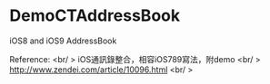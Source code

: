 # DemoCTAddressBook
iOS8 and iOS9 AddressBook

Reference: <br/ >
iOS通訊錄整合，相容iOS789寫法，附demo <br/ >
http://www.zendei.com/article/10096.html <br/ >
